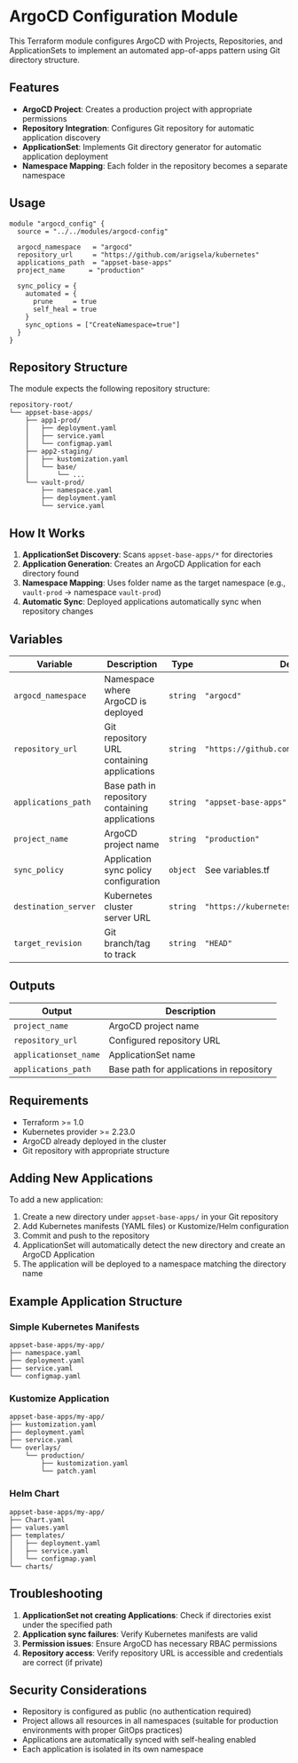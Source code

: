 # ArgoCD Configuration Module

This Terraform module configures ArgoCD with Projects, Repositories, and ApplicationSets to implement an automated app-of-apps pattern using Git directory structure.

## Features

- **ArgoCD Project**: Creates a production project with appropriate permissions
- **Repository Integration**: Configures Git repository for automatic application discovery
- **ApplicationSet**: Implements Git directory generator for automatic application deployment
- **Namespace Mapping**: Each folder in the repository becomes a separate namespace

## Usage

```hcl
module "argocd_config" {
  source = "../../modules/argocd-config"
  
  argocd_namespace   = "argocd"
  repository_url     = "https://github.com/arigsela/kubernetes"
  applications_path  = "appset-base-apps"
  project_name      = "production"
  
  sync_policy = {
    automated = {
      prune     = true
      self_heal = true
    }
    sync_options = ["CreateNamespace=true"]
  }
}
```

## Repository Structure

The module expects the following repository structure:

```
repository-root/
└── appset-base-apps/
    ├── app1-prod/
    │   ├── deployment.yaml
    │   ├── service.yaml
    │   └── configmap.yaml
    ├── app2-staging/
    │   ├── kustomization.yaml
    │   └── base/
    │       └── ...
    └── vault-prod/
        ├── namespace.yaml
        ├── deployment.yaml
        └── service.yaml
```

## How It Works

1. **ApplicationSet Discovery**: Scans `appset-base-apps/*` for directories
2. **Application Generation**: Creates an ArgoCD Application for each directory found
3. **Namespace Mapping**: Uses folder name as the target namespace (e.g., `vault-prod` → namespace `vault-prod`)
4. **Automatic Sync**: Deployed applications automatically sync when repository changes

## Variables

| Variable | Description | Type | Default |
|----------|-------------|------|---------|
| `argocd_namespace` | Namespace where ArgoCD is deployed | `string` | `"argocd"` |
| `repository_url` | Git repository URL containing applications | `string` | `"https://github.com/arigsela/kubernetes"` |
| `applications_path` | Base path in repository containing applications | `string` | `"appset-base-apps"` |
| `project_name` | ArgoCD project name | `string` | `"production"` |
| `sync_policy` | Application sync policy configuration | `object` | See variables.tf |
| `destination_server` | Kubernetes cluster server URL | `string` | `"https://kubernetes.default.svc"` |
| `target_revision` | Git branch/tag to track | `string` | `"HEAD"` |

## Outputs

| Output | Description |
|--------|-------------|
| `project_name` | ArgoCD project name |
| `repository_url` | Configured repository URL |
| `applicationset_name` | ApplicationSet name |
| `applications_path` | Base path for applications in repository |

## Requirements

- Terraform >= 1.0
- Kubernetes provider >= 2.23.0
- ArgoCD already deployed in the cluster
- Git repository with appropriate structure

## Adding New Applications

To add a new application:

1. Create a new directory under `appset-base-apps/` in your Git repository
2. Add Kubernetes manifests (YAML files) or Kustomize/Helm configuration
3. Commit and push to the repository
4. ApplicationSet will automatically detect the new directory and create an ArgoCD Application
5. The application will be deployed to a namespace matching the directory name

## Example Application Structure

### Simple Kubernetes Manifests
```
appset-base-apps/my-app/
├── namespace.yaml
├── deployment.yaml
├── service.yaml
└── configmap.yaml
```

### Kustomize Application
```
appset-base-apps/my-app/
├── kustomization.yaml
├── deployment.yaml
├── service.yaml
└── overlays/
    └── production/
        ├── kustomization.yaml
        └── patch.yaml
```

### Helm Chart
```
appset-base-apps/my-app/
├── Chart.yaml
├── values.yaml
├── templates/
│   ├── deployment.yaml
│   ├── service.yaml
│   └── configmap.yaml
└── charts/
```

## Troubleshooting

1. **ApplicationSet not creating Applications**: Check if directories exist under the specified path
2. **Application sync failures**: Verify Kubernetes manifests are valid
3. **Permission issues**: Ensure ArgoCD has necessary RBAC permissions
4. **Repository access**: Verify repository URL is accessible and credentials are correct (if private)

## Security Considerations

- Repository is configured as public (no authentication required)
- Project allows all resources in all namespaces (suitable for production environments with proper GitOps practices)
- Applications are automatically synced with self-healing enabled
- Each application is isolated in its own namespace